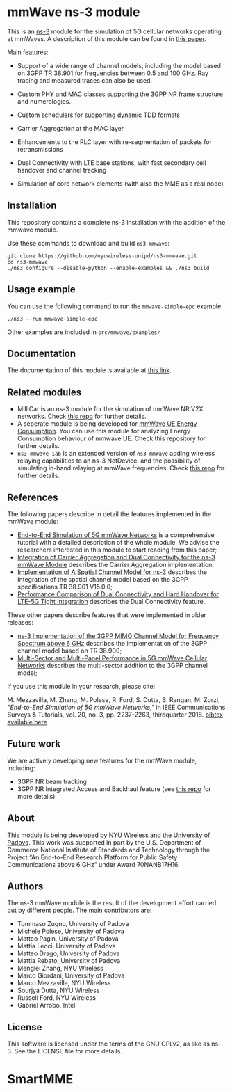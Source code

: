 # mmWave ns-3 module #

This is an [ns-3](https://www.nsnam.org "ns-3 Website") module for the simulation
of 5G cellular networks operating at mmWaves. A description of this module can be found in [this paper](https://ieeexplore.ieee.org/document/8344116/ "mmwave paper").

Main features:

* Support of a wide range of channel models, including the model based on 3GPP TR 38.901 for frequencies between 0.5 and 100 GHz. Ray tracing and measured traces can also be used.

* Custom PHY and MAC classes supporting the 3GPP NR frame structure and numerologies.

* Custom schedulers for supporting dynamic TDD formats

* Carrier Aggregation at the MAC layer

* Enhancements to the RLC layer with re-segmentation of packets for retransmissions

* Dual Connectivity with LTE base stations, with fast secondary cell handover and channel tracking

* Simulation of core network elements (with also the MME as a real node)

## Installation
This repository contains a complete ns-3 installation with the addition of the mmwave module. 

Use these commands to download and build `ns3-mmwave`:
```
git clone https://github.com/nyuwireless-unipd/ns3-mmwave.git
cd ns3-mmwave
./ns3 configure --disable-python --enable-examples && ./ns3 build
```

## Usage example
You can use the following command to run the `mmwave-simple-epc` example. 
```
./ns3 --run mmwave-simple-epc
```
Other examples are included in `src/mmwave/examples/`

## Documentation
The documentation of this module is available at [this link](./src/mmwave/doc/mmwave-doc.md).

## Related modules
- MilliCar is an ns-3 module for the simulation of mmWave NR V2X networks. Check [this repo](https://github.com/signetlabdei/millicar) for further details.
- A seperate module is being developed for [mmWave UE Energy Consumption](https://github.com/arghasen10/mmwave-energy "mmwave-energy"). You can use this module for analyzing 
Energy Consumption behaviour of mmwave UE. Check this repository for further details.
- `ns3-mmwave-iab` is an extended version of `ns3-mmWave` adding wireless relaying capabilities to an ns-3 NetDevice, and the possibility of simulating in-band relaying at mmWave frequencies. Check [this repo](https://github.com/signetlabdei/ns3-mmwave-iab) for further details.

## References 
The following papers describe in detail the features implemented in the mmWave
module:
- [End-to-End Simulation of 5G mmWave Networks](https://ieeexplore.ieee.org/document/8344116/ "comst paper") is a comprehensive tutorial with a detailed description of the whole module. We advise the researchers interested in this module to start reading from this paper;
- [Integration of Carrier Aggregation and Dual Connectivity for the ns-3 mmWave Module](https://arxiv.org/abs/1802.06706 "wns3 2018") describes the Carrier Aggregation implementation;
- [Implementation of A Spatial Channel Model for ns-3](https://arxiv.org/abs/2002.09341 "wns3 2020") describes the integration of the spatial channel model based on the 3GPP specifications TR 38.901 V15.0.0;
- [Performance Comparison of Dual Connectivity and Hard Handover for LTE-5G Tight Integration](https://arxiv.org/abs/1607.05425 "simutools paper") describes the Dual Connectivity feature.

These other papers describe features that were implemented in older releases: 
- [ns-3 Implementation of the 3GPP MIMO Channel Model for Frequency Spectrum above 6 GHz](https://dl.acm.org/citation.cfm?id=3067678 "wns3 2017") describes the implementation of the 3GPP channel model based on TR 38.900;
- [Multi-Sector and Multi-Panel Performance in 5G mmWave Cellular Networks](https://arxiv.org/abs/1808.04905 "globecom2018") describes the multi-sector addition to the 3GPP channel model;

If you use this module in your research, please cite:

M. Mezzavilla, M. Zhang, M. Polese, R. Ford, S. Dutta, S. Rangan, M. Zorzi, _"End-to-End Simulation of 5G mmWave Networks,"_ in IEEE Communications Surveys & Tutorials, vol. 20, no. 3, pp. 2237-2263, thirdquarter 2018. [bibtex available here](https://ieeexplore.ieee.org/document/8344116/)

## Future work
We are actively developing new features for the mmWave module, including:
- 3GPP NR beam tracking
- 3GPP NR Integrated Access and Backhaul feature (see [this repo](https://github.com/signetlabdei/ns3-mmwave-iab) for more details)

## About
This module is being developed by [NYU Wireless](http://wireless.engineering.nyu.edu/) and the [University of Padova](http://mmwave.dei.unipd.it/).
This  work  was  supported  in  part by  the  U.S.  Department  of  Commerce  National  Institute  of  Standards  and Technology through the Project “An End-to-End Research Platform for Public Safety  Communications  above  6  GHz”  under  Award  70NANB17H16.



<!-- The new-handover branch offers integration between LTE and mmWave and dual connectivity features.
 -->

## Authors ##

The ns-3 mmWave module is the result of the development effort carried out by different people. The main contributors are: 
- Tommaso Zugno, University of Padova
- Michele Polese, University of Padova
- Matteo Pagin, University of Padova
- Mattia Lecci, University of Padova
- Matteo Drago, University of Padova
- Mattia Rebato, University of Padova
- Menglei Zhang, NYU Wireless
- Marco Giordani, University of Padova
- Marco Mezzavilla, NYU Wireless
- Sourjya Dutta, NYU Wireless
- Russell Ford, NYU Wireless
- Gabriel Arrobo, Intel

## License ##

This software is licensed under the terms of the GNU GPLv2, as like as ns-3. See the LICENSE file for more details.
# SmartMME
